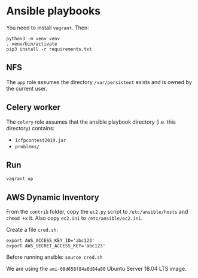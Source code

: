 # Ansible playbooks

You need to install `vagrant`. Then:

```
python3 -m venv venv
. venv/bin/activate
pip3 install -r requirements.txt
```

## NFS

The `app` role assumes the directory `/var/persistent` exists and is
owned by the current user.

## Celery worker

The `celery` role assumes that the ansible playbook directory (i.e. this
directory) contains:

* `icfpcontest2019.jar`
* `problems/`

## Run

```
vagrant up
```

## AWS Dynamic Inventory

From the `contrib` folder, copy the `ec2.py` script to `/etc/ansible/hosts` and
`chmod +x` it. Also copy `ec2.ini` to `/etc/ansible/ec2.ini`.

Create a file `cred.sh`:

```
export AWS_ACCESS_KEY_ID='abc123'
export AWS_SECRET_ACCESS_KEY='abc123'
```

Before running ansible:
`source cred.sh`


We are using the `ami-08d658f84a6d84a80` Ubuntu Server 18.04 LTS image.